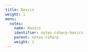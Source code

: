```yaml
---
title: Basics
weight: 1
menu:
  notes:
    name: Basics
    identifier: notes-csharp-basics
    parent: notes-csharp
    weight: 1
---
```

